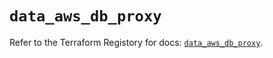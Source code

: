 # `data_aws_db_proxy`

Refer to the Terraform Registory for docs: [`data_aws_db_proxy`](https://registry.terraform.io/providers/hashicorp/aws/4.64.0/docs/data-sources/db_proxy).
